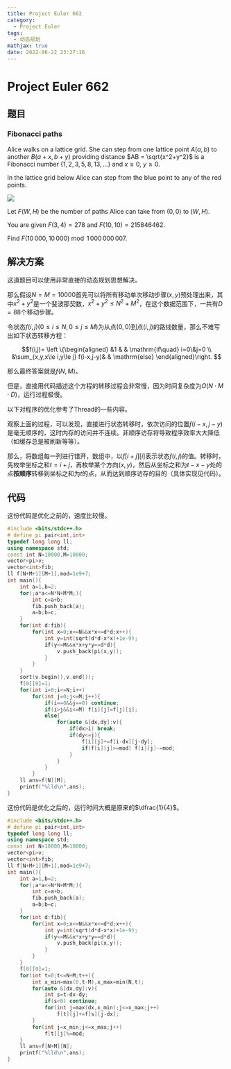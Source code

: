 ```yaml
---
title: Project Euler 662
category:
  - Project Euler
tags:
  - 动态规划
mathjax: true
date: 2022-06-22 23:27:16
---
```


<escape><!-- more --></escape>

# Project Euler 662

## 题目

### Fibonacci paths

Alice walks on a lattice grid. She can step from one lattice point $A (a,b)$ to another $B (a+x,b+y)$ providing distance $AB = \sqrt{x^2+y^2}$ is a Fibonacci number $\{1,2,3,5,8,13,\ldots\}$ and $x\ge 0,$  $y\ge 0$.

In the lattice grid below Alice can step from the blue point to any of the red points.

![](../images/p662_fibonacciwalks.png)

Let $F(W,H)$ be the number of paths Alice can take from $(0,0)$ to $(W,H)$.

You are given $F(3,4) = 278$ and $F(10,10) = 215846462$.

Find $F(10\,000,10\,000) \bmod 1\,000\,000\,007$.

## 解决方案

这道题目可以使用非常直接的动态规划思想解决。

那么假设$N=M=10000$首先可以将所有移动单次移动步骤$(x,y)$预处理出来，其中$x^2+y^2$是一个斐波那契数，$x^2+y^2\le N^2+M^2$，在这个数据范围下，一共有$D=88$个移动步骤。

令状态$f(i,j)(0\le i\le N,0\le j\le M)$为从点$(0,0)$到点$(i,j)$的路线数量，那么不难写出如下状态转移方程：

$$f(i,j)=
\left \{\begin{aligned}
  &1  & & \mathrm{if\quad} i=0\&j=0 \\
  &\sum_{x,y,x\le i,y\le j} f(i-x,j-y)& & \mathrm{else}
\end{aligned}\right.
$$

那么最终答案就是$f(N,M)$。

但是，直接用代码描述这个方程的转移过程会非常慢，因为时间复杂度为$O(N\cdot M\cdot D)$，运行过程极慢。

以下对程序的优化参考了Thread的一些内容。

观察上面的过程，可以发现，直接进行状态转移时，依次访问的位置$f(i-x,j-y)$是毫无顺序的，这时内存的访问并不连续。非顺序访存将导致程序效率大大降低（如缓存总是被刷新等等）。

那么，将数组每一列进行错开，数组中，以$f[i+j][i]$表示状态$f(i,j)$的值。转移时，先枚举坐标之和$t=i+j$，再枚举某个方向$(x,y)$，然后从坐标之和为$t-x-y$处的点**按顺序**转移到坐标之和为$t$的点，从而达到顺序访存的目的（具体实现见代码）。

## 代码

这份代码是优化之前的，速度比较慢。

```C++
#include <bits/stdc++.h>
# define pi pair<int,int>
typedef long long ll;
using namespace std;
const int N=10000,M=10000;
vector<pi>v;
vector<int>fib;
ll f[N+M+1][M+1],mod=1e9+7;
int main(){
    int a=1,b=2;
    for(;a*a<=N*N+M*M;){
        int c=a+b;
        fib.push_back(a);
        a=b;b=c;
    }
    for(int d:fib){
        for(int x=0;x<=N&&x*x<=d*d;x++){
            int y=int(sqrt(d*d-x*x)+1e-9);
            if(y<=M&&x*x+y*y==d*d){
                v.push_back(pi(x,y));
            }
        }
    }
    sort(v.begin(),v.end());
    f[0][0]=1;
    for(int i=0;i<=N;i++)
        for(int j=0;j<=M;j++){
            if(i==0&&j==0) continue;
            if(i>j&&i<=M) f[i][j]=f[j][i];
            else{
                for(auto &[dx,dy]:v){
                    if(dx>i) break;
                    if(dy<=j){
                        f[i][j]+=f[i-dx][j-dy];
                        if(f[i][j]>=mod) f[i][j]-=mod;
                    }
                }
            }
        }
    ll ans=f[N][M];
    printf("%lld\n",ans);
}

```

这份代码是优化之后的，运行时间大概是原来的$\dfrac{1}{4}$。

```C++
#include <bits/stdc++.h>
# define pi pair<int,int>
typedef long long ll;
using namespace std;
const int N=10000,M=10000;
vector<pi>v;
vector<int>fib;
ll f[N+M+1][M+1],mod=1e9+7;
int main(){
    int a=1,b=2;
    for(;a*a<=N*N+M*M;){
        int c=a+b;
        fib.push_back(a);
        a=b;b=c;
    }
    for(int d:fib){
        for(int x=0;x<=N&&x*x<=d*d;x++){
            int y=int(sqrt(d*d-x*x)+1e-9);
            if(y<=M&&x*x+y*y==d*d){
                v.push_back(pi(x,y));
            }
        }
    }
    f[0][0]=1;
    for(int t=0;t<=N+M;t++){
        int x_min=max(0,t-M),x_max=min(N,t);
        for(auto &[dx,dy]:v){
            int s=t-dx-dy;
            if(s<0) continue;
            for(int j=max(dx,x_min);j<=x_max;j++)
                f[t][j]+=f[s][j-dx];
        }
        for(int j=x_min;j<=x_max;j++)
            f[t][j]%=mod;
    }
    ll ans=f[N+M][N];
    printf("%lld\n",ans);
}

```
